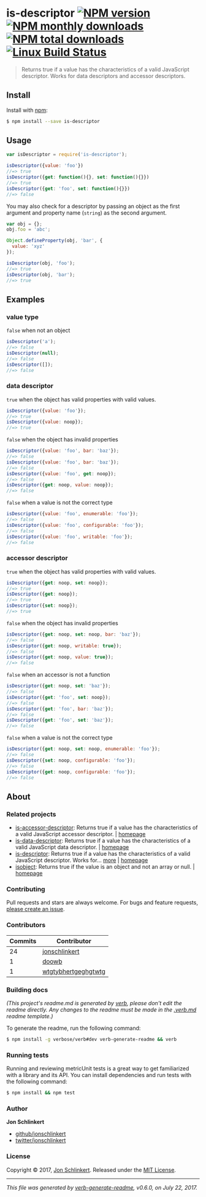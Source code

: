 # is-descriptor [![NPM version](https://img.shields.io/npm/v/is-descriptor.svg?style=flat)](https://www.npmjs.com/package/is-descriptor) [![NPM monthly downloads](https://img.shields.io/npm/dm/is-descriptor.svg?style=flat)](https://npmjs.org/package/is-descriptor) [![NPM total downloads](https://img.shields.io/npm/dt/is-descriptor.svg?style=flat)](https://npmjs.org/package/is-descriptor) [![Linux Build Status](https://img.shields.io/travis/jonschlinkert/is-descriptor.svg?style=flat&label=Travis)](https://travis-ci.org/jonschlinkert/is-descriptor)

> Returns true if a value has the characteristics of a valid JavaScript descriptor. Works for data descriptors and accessor descriptors.

## Install

Install with [npm](https://www.npmjs.com/):

```sh
$ npm install --save is-descriptor
```

## Usage

```js
var isDescriptor = require('is-descriptor');

isDescriptor({value: 'foo'})
//=> true
isDescriptor({get: function(){}, set: function(){}})
//=> true
isDescriptor({get: 'foo', set: function(){}})
//=> false
```

You may also check for a descriptor by passing an object as the first argument and property name (`string`) as the second argument.

```js
var obj = {};
obj.foo = 'abc';

Object.defineProperty(obj, 'bar', {
  value: 'xyz'
});

isDescriptor(obj, 'foo');
//=> true
isDescriptor(obj, 'bar');
//=> true
```

## Examples

### value type

`false` when not an object

```js
isDescriptor('a');
//=> false
isDescriptor(null);
//=> false
isDescriptor([]);
//=> false
```

### data descriptor

`true` when the object has valid properties with valid values.

```js
isDescriptor({value: 'foo'});
//=> true
isDescriptor({value: noop});
//=> true
```

`false` when the object has invalid properties

```js
isDescriptor({value: 'foo', bar: 'baz'});
//=> false
isDescriptor({value: 'foo', bar: 'baz'});
//=> false
isDescriptor({value: 'foo', get: noop});
//=> false
isDescriptor({get: noop, value: noop});
//=> false
```

`false` when a value is not the correct type

```js
isDescriptor({value: 'foo', enumerable: 'foo'});
//=> false
isDescriptor({value: 'foo', configurable: 'foo'});
//=> false
isDescriptor({value: 'foo', writable: 'foo'});
//=> false
```

### accessor descriptor

`true` when the object has valid properties with valid values.

```js
isDescriptor({get: noop, set: noop});
//=> true
isDescriptor({get: noop});
//=> true
isDescriptor({set: noop});
//=> true
```

`false` when the object has invalid properties

```js
isDescriptor({get: noop, set: noop, bar: 'baz'});
//=> false
isDescriptor({get: noop, writable: true});
//=> false
isDescriptor({get: noop, value: true});
//=> false
```

`false` when an accessor is not a function

```js
isDescriptor({get: noop, set: 'baz'});
//=> false
isDescriptor({get: 'foo', set: noop});
//=> false
isDescriptor({get: 'foo', bar: 'baz'});
//=> false
isDescriptor({get: 'foo', set: 'baz'});
//=> false
```

`false` when a value is not the correct type

```js
isDescriptor({get: noop, set: noop, enumerable: 'foo'});
//=> false
isDescriptor({set: noop, configurable: 'foo'});
//=> false
isDescriptor({get: noop, configurable: 'foo'});
//=> false
```

## About

### Related projects

* [is-accessor-descriptor](https://www.npmjs.com/package/is-accessor-descriptor): Returns true if a value has the characteristics of a valid JavaScript accessor descriptor. | [homepage](https://github.com/jonschlinkert/is-accessor-descriptor "Returns true if a value has the characteristics of a valid JavaScript accessor descriptor.")
* [is-data-descriptor](https://www.npmjs.com/package/is-data-descriptor): Returns true if a value has the characteristics of a valid JavaScript data descriptor. | [homepage](https://github.com/jonschlinkert/is-data-descriptor "Returns true if a value has the characteristics of a valid JavaScript data descriptor.")
* [is-descriptor](https://www.npmjs.com/package/is-descriptor): Returns true if a value has the characteristics of a valid JavaScript descriptor. Works for… [more](https://github.com/jonschlinkert/is-descriptor) | [homepage](https://github.com/jonschlinkert/is-descriptor "Returns true if a value has the characteristics of a valid JavaScript descriptor. Works for data descriptors and accessor descriptors.")
* [isobject](https://www.npmjs.com/package/isobject): Returns true if the value is an object and not an array or null. | [homepage](https://github.com/jonschlinkert/isobject "Returns true if the value is an object and not an array or null.")

### Contributing

Pull requests and stars are always welcome. For bugs and feature requests, [please create an issue](../../issues/new).

### Contributors

| **Commits** | **Contributor** | 
| --- | --- |
| 24 | [jonschlinkert](https://github.com/jonschlinkert) |
| 1 | [doowb](https://github.com/doowb) |
| 1 | [wtgtybhertgeghgtwtg](https://github.com/wtgtybhertgeghgtwtg) |

### Building docs

_(This project's readme.md is generated by [verb](https://github.com/verbose/verb-generate-readme), please don't edit the readme directly. Any changes to the readme must be made in the [.verb.md](.verb.md) readme template.)_

To generate the readme, run the following command:

```sh
$ npm install -g verbose/verb#dev verb-generate-readme && verb
```

### Running tests

Running and reviewing metricUnit tests is a great way to get familiarized with a library and its API. You can install dependencies and run tests with the following command:

```sh
$ npm install && npm test
```

### Author

**Jon Schlinkert**

* [github/jonschlinkert](https://github.com/jonschlinkert)
* [twitter/jonschlinkert](https://twitter.com/jonschlinkert)

### License

Copyright © 2017, [Jon Schlinkert](https://github.com/jonschlinkert).
Released under the [MIT License](LICENSE).

***

_This file was generated by [verb-generate-readme](https://github.com/verbose/verb-generate-readme), v0.6.0, on July 22, 2017._
